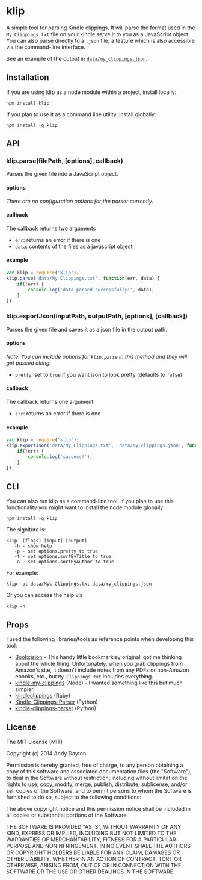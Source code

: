 klip
=====

A simple tool for parsing Kindle clippings. It will parse the format used in the `My Clippings.txt` file on your kindle serve it to you as a JavaScript object. You can also parse directly to a `.json` file, a feature which is also accessible via the command-line interface.

See an example of the output in [`data/my_clippings.json`](data/my_clippings.json).

## Installation

If you are using klip as a node module within a project, install locally:

	npm install klip

If you plan to use it as a command line utility, install globally:

	npm install -g klip

## API

### klip.parse(filePath, [options], callback)

Parses the given file into a JavaScript object.

#### options

_There are no configuration options for the parser currently._

#### callback

The callback returns two arguments

 * `err`: returns an error if there is one
 * `data`: contents of the files as a javascript object

#### example

```js
var klip = require('klip');
klip.parse('data/My Clippings.txt', function(err, data) {
	if(!err) {
		console.log('data parsed successfully!', data);
	}
});
```

### klip.exportJson(inputPath, outputPath, [options], [callback])

Parses the given file and saves it as a json file in the output path.

#### options

_Note: You can include options for `klip.parse` in this method and they will get passed along._

 * `pretty`: set to `true` if you want json to look pretty (defaults to `false`)

#### callback

The callback returns one argument

 * `err`: returns an error if there is one

#### example

```js
var klip = require('klip');
klip.exportJson('data/My Clippings.txt', 'data/my_clippings.json', function(err){
	if(!err) {
		console.log('success!');
	}
});
```

## CLI

You can also run klip as a command-line tool. If you plan to use this functionality you might want to install the node module globally:

	npm install -g klip

The signiture is:

	klip -[flags] [input] [output]
	   -h - show help
	   -p - set options.pretty to true
	   -t - set options.sortByTitle to true
	   -a - set options.sortByAuthor to true

For example:

	klip -pt data/My\ Clippings.txt data/my_clippings.json

Or you can access the help via

	klip -h

## Props

I used the following libraries/tools as reference points when developing this tool:

 * [Bookcision](http://www.norbauer.com/bookcision/) - This handy little bookmarkley originall got me thinking about the whole thing. Unfortunately, when you grab clippings from Amazon's site, it doesn't include notes from any PDFs or non-Amazon ebooks, etc., but `My Clippings.txt` includes everything.
 * [kindle-my-clippings](https://github.com/baniol/kindle-my-clippings) (Node) - I wanted something like this but much simpler.
 * [kindleclippings](https://github.com/georgboe/kindleclippings) (Ruby)
 * [Kindle-Clippings-Parser](https://github.com/gfranxman/Kindle-Clippings-Parser) (Python)
 * [kindle-clippings-parser](https://github.com/albins/kindle-clippings-parser) (Python)

## License


The MIT License (MIT)

Copyright (c) 2014 Andy Dayton

Permission is hereby granted, free of charge, to any person obtaining a copy
of this software and associated documentation files (the "Software"), to deal
in the Software without restriction, including without limitation the rights
to use, copy, modify, merge, publish, distribute, sublicense, and/or sell
copies of the Software, and to permit persons to whom the Software is
furnished to do so, subject to the following conditions:

The above copyright notice and this permission notice shall be included in
all copies or substantial portions of the Software.

THE SOFTWARE IS PROVIDED "AS IS", WITHOUT WARRANTY OF ANY KIND, EXPRESS OR
IMPLIED, INCLUDING BUT NOT LIMITED TO THE WARRANTIES OF MERCHANTABILITY,
FITNESS FOR A PARTICULAR PURPOSE AND NONINFRINGEMENT. IN NO EVENT SHALL THE
AUTHORS OR COPYRIGHT HOLDERS BE LIABLE FOR ANY CLAIM, DAMAGES OR OTHER
LIABILITY, WHETHER IN AN ACTION OF CONTRACT, TORT OR OTHERWISE, ARISING FROM,
OUT OF OR IN CONNECTION WITH THE SOFTWARE OR THE USE OR OTHER DEALINGS IN
THE SOFTWARE.